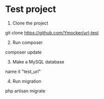 # Test project

1. Clone the project

git clone https://github.com/Ymocker/url-test

2. Run composer

composer update

3. Make a MySQL database

name it "test_url"

4. Run migration

php artisan migrate